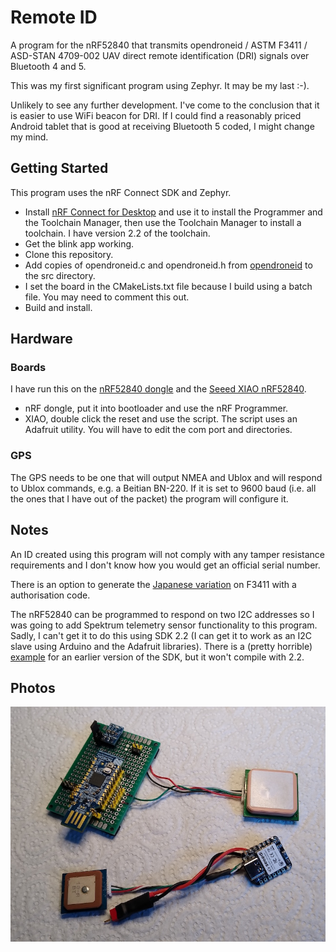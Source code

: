 # Remote ID

A program for the nRF52840 that transmits opendroneid / ASTM F3411 / ASD-STAN 4709-002 UAV direct remote identification (DRI) signals over Bluetooth 4 and 5.

This was my first significant program using Zephyr. It may be my last :-).

Unlikely to see any further development. I've come to the conclusion that it is easier to use WiFi beacon for DRI. If I could find a reasonably priced Android tablet that is good at receiving Bluetooth 5 coded, I might change my mind.

## Getting Started

This program uses the nRF Connect SDK and Zephyr.

  * Install [nRF Connect for Desktop](https://www.nordicsemi.com/Products/Development-tools/nrf-connect-for-desktop) and use it to install the Programmer and the Toolchain Manager, then use the Toolchain Manager to install a toolchain. I have version 2.2 of the toolchain.
  * Get the blink app working.
  * Clone this repository.
  * Add copies of opendroneid.c and opendroneid.h from [opendroneid](https://github.com/opendroneid/opendroneid-core-c/tree/master/libopendroneid) to the src directory.
  * I set the board in the CMakeLists.txt file because I build using a batch file. You may need to comment this out.
  * Build and install.

## Hardware

### Boards

I have run this on the [nRF52840 dongle](https://www.nordicsemi.com/Products/Development-hardware/nrf52840-dongle) and the [Seeed XIAO nRF52840](https://www.seeedstudio.com/Seeed-XIAO-BLE-nRF52840-p-5201.html).

  * nRF dongle, put it into bootloader and use the nRF Programmer.
  * XIAO, double click the reset and use the script. The script uses an Adafruit utility. You will have to edit the com port and directories.

### GPS

The GPS needs to be one that will output NMEA and Ublox and will respond to Ublox commands, e.g. a Beitian BN-220. If it is set to 9600 baud (i.e. all the ones that I have out of the packet) the program will configure it.

## Notes

An ID created using this program will not comply with any tamper resistance requirements and I don't know how you would get an official serial number.

There is an option to generate the [Japanese variation](https://www.mlit.go.jp/koku/content/001582250.pdf) on F3411 with a authorisation code.

The nRF52840 can be programmed to respond on two I2C addresses so I was going to add Spektrum telemetry sensor functionality to this program. Sadly, I can't get it to do this using SDK 2.2 (I can get it to work as an I2C slave using Arduino and the Adafruit libraries). There is a (pretty horrible) [example](https://devzone.nordicsemi.com/guides/nrf-connect-sdk-guides/b/peripherals/posts/twi-ic2-implementation-with-nrfx-twis-driver) for an earlier version of the SDK, but it won't compile with 2.2.

## Photos

![remote_ids](images/IMG_20230116_130022780_x.jpg)





